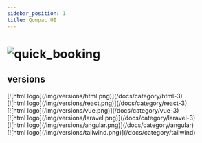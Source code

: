 ```yaml
---
sidebar_position: 1
title: Qompac UI
---
```


<!-- # Qompac UI -->
# <div className="title-logo=">![quick_booking](/img/products/qompac-ui/qompac-ui-title.png)</div>

## versions


<div className="container">
    <div className="row">
        <div className="version-card mt-3">
            <div className="custom-card p-2 pt-4">
                [![html logo](/img/versions/html.png)](/docs/category/html-3)
            </div>
        </div>
        <div className="version-card mt-3">
            <div className="custom-card p-2 pt-4">
                [![html logo](/img/versions/react.png)](/docs/category/react-3)
            </div>
        </div>
        <div className="version-card mt-3">
            <div className="custom-card p-2 pt-4">
                [![html logo](/img/versions/vue.png)](/docs/category/vue-3)
            </div>
        </div>
        <div className="version-card mt-3">
            <div className="custom-card p-2 pt-4">
                [![html logo](/img/versions/laravel.png)](/docs/category/laravel-3)
            </div>
        </div>
        <div className="version-card mt-3">
            <div className="custom-card p-2 pt-4">
                [![html logo](/img/versions/angular.png)](/docs/category/angular)
            </div>
        </div>
        <div className="version-card mt-3">
            <div className="custom-card p-2 pt-4">
                [![html logo](/img/versions/tailwind.png)](/docs/category/tailwind)
            </div>
        </div>
    </div>
</div>
